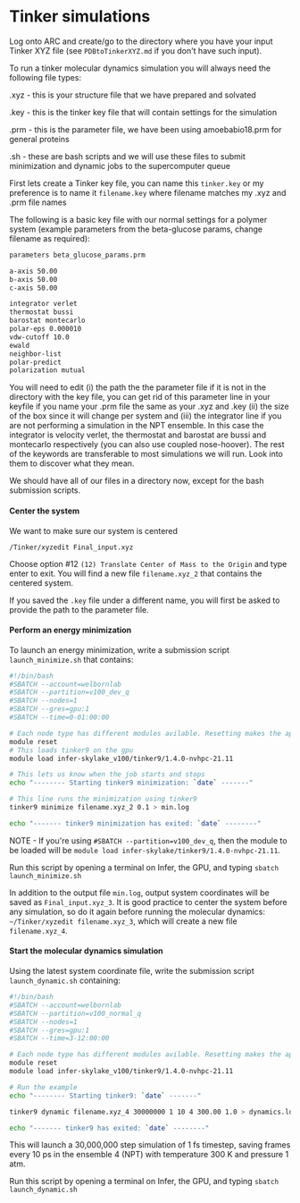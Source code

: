 # Tinker simulations

Log onto ARC and create/go to the directory where you have your input Tinker XYZ file (see `PDBtoTinkerXYZ.md` if you don't have such input). 


To run a tinker molecular dynamics simulation you will always need the following file types: 

.xyz - this is your structure file that we have prepared and solvated

.key - this is the tinker key file that will contain settings for the simulation

.prm - this is the parameter file, we have been using amoebabio18.prm for general proteins

.sh - these are bash scripts and we will use these files to submit minimization and dynamic jobs to the supercomputer queue



First lets create a Tinker key file, you can name this `tinker.key` or my preference is to name it `filename.key` where filename matches my .xyz and .prm file names 

The following is a basic key file with our normal settings for a polymer system (example parameters from the beta-glucose params, change filename as required):

````sh
parameters beta_glucose_params.prm

a-axis 50.00 
b-axis 50.00
c-axis 50.00

integrator verlet
thermostat bussi
barostat montecarlo
polar-eps 0.000010
vdw-cutoff 10.0
ewald
neighbor-list
polar-predict
polarization mutual
````

You will need to edit (i) the path the the parameter file if it is not in the directory with the key file, you can get rid of this parameter line in your keyfile if you name your .prm file the same as your .xyz and .key (ii) the size of the box since it will change per system and (iii) the integrator line if you are not performing a simulation in the NPT ensemble. In this case the integrator is velocity verlet, the thermostat and barostat are bussi and montecarlo respectively (you can also use coupled nose-hoover). The rest of the keywords are transferable to most simulations we will run. Look into them to discover what they mean.

We should have all of our files in a directory now, except for the bash submission scripts. 

#### Center the system

We want to make sure our system is centered

`/Tinker/xyzedit Final_input.xyz`


Choose option #12 `(12) Translate Center of Mass to the Origin` and type enter to exit. You will find a new file `filename.xyz_2` that contains the centered system. 

If you saved the `.key` file under a different name, you will first be asked to provide the path to the parameter file. 


#### Perform an energy minimization

To launch an energy minimization, write a submission script `launch_minimize.sh` that contains:

```sh
#!/bin/bash
#SBATCH --account=welbornlab
#SBATCH --partition=v100_dev_q
#SBATCH --nodes=1
#SBATCH --gres=gpu:1
#SBATCH --time=0-01:00:00

# Each node type has different modules avilable. Resetting makes the appropriate stack available
module reset
# This loads tinker9 on the gpu
module load infer-skylake_v100/tinker9/1.4.0-nvhpc-21.11

# This lets us know when the job starts and stops 
echo "-------- Starting tinker9 minimization: `date` -------"

# This line runs the minimization using tinker9
tinker9 minimize filename.xyz_2 0.1 > min.log

echo "------- tinker9 minimization has exited: `date` --------"
```
NOTE - If you're using `#SBATCH --partition=v100_dev_q`, then the module to be loaded will be `module load infer-skylake/tinker9/1.4.0-nvhpc-21.11`.

Run this script by opening a terminal on Infer, the GPU, and typing `sbatch launch_minimize.sh`

In addition to the output file `min.log`, output system coordinates will be saved as `Final_input.xyz_3`. It is good practice to center the system before any simulation, so do it again before running the molecular dynamics:
`~/Tinker/xyzedit filename.xyz_3`, which will create a new file `filename.xyz_4`.

####  Start the molecular dynamics simulation
Using the latest system coordinate file, write the submission script `launch_dynamic.sh` containing:

```sh
#!/bin/bash
#SBATCH --account=welbornlab
#SBATCH --partition=v100_normal_q
#SBATCH --nodes=1
#SBATCH --gres=gpu:1
#SBATCH --time=3-12:00:00

# Each node type has different modules avilable. Resetting makes the appropriate stack available
module reset
module load infer-skylake_v100/tinker9/1.4.0-nvhpc-21.11

# Run the example
echo "-------- Starting tinker9: `date` -------"

tinker9 dynamic filename.xyz_4 30000000 1 10 4 300.00 1.0 > dynamics.log

echo "------- tinker9 has exited: `date` --------"
```

This will launch a 30,000,000 step simulation of 1 fs timestep, saving frames every 10 ps in the ensemble 4 (NPT) with temperature 300 K and pressure 1 atm. 

Run this script by opening a terminal on Infer, the GPU, and typing `sbatch launch_dynamic.sh`
